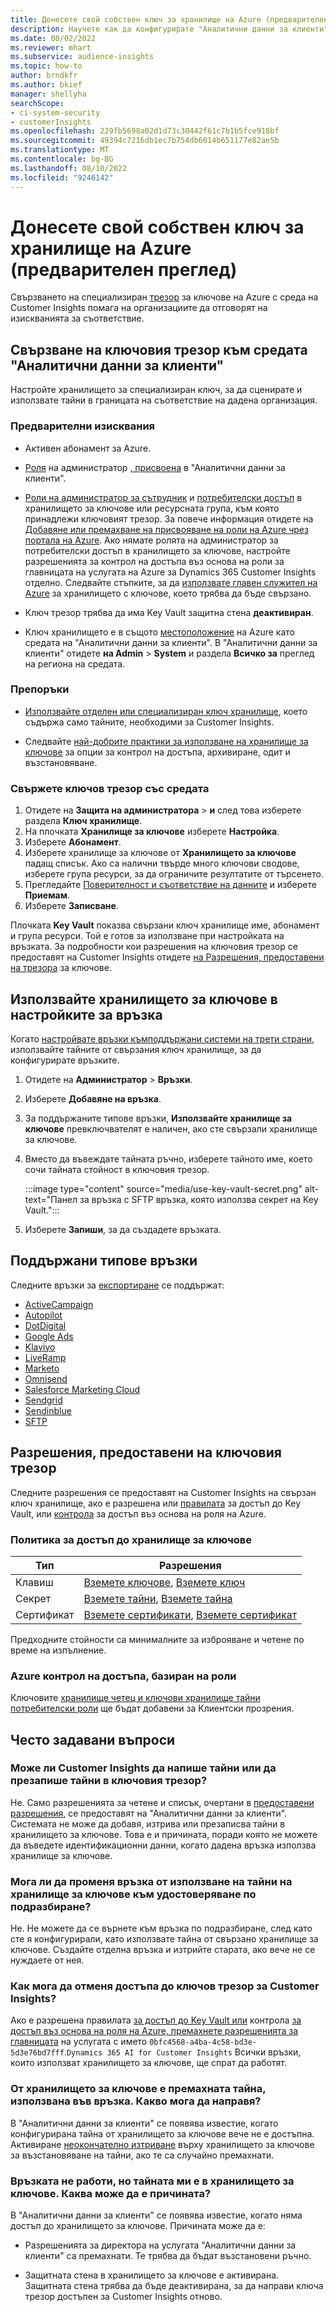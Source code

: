 ```yaml
---
title: Донесете свой собствен ключ за хранилище на Azure (предварителен преглед)
description: Научете как да конфигурирате "Аналитични данни за клиенти" да използва собствения си трезор за ключове на Azure за управление на тайни.
ms.date: 08/02/2022
ms.reviewer: mhart
ms.subservice: audience-insights
ms.topic: how-to
author: brndkfr
ms.author: bkief
manager: shellyha
searchScope:
- ci-system-security
- customerInsights
ms.openlocfilehash: 229fb5698a02d1d73c30442f61c7b1b5fce918bf
ms.sourcegitcommit: 49394c7216db1ec7b754db6014b651177e82ae5b
ms.translationtype: MT
ms.contentlocale: bg-BG
ms.lasthandoff: 08/10/2022
ms.locfileid: "9246142"
---
```

# <a name="bring-your-own-azure-key-vault-preview"></a>Донесете свой собствен ключ за хранилище на Azure (предварителен преглед)

Свързването на специализиран [трезор](/azure/key-vault/general/basic-concepts) за ключове на Azure с среда на Customer Insights помага на организациите да отговорят на изискванията за съответствие.

## <a name="link-the-key-vault-to-the-customer-insights-environment"></a>Свързване на ключовия трезор към средата "Аналитични данни за клиенти"

Настройте хранилището за специализиран ключ, за да сценирате и използвате тайни в границата на съответствие на дадена организация.

### <a name="prerequisites"></a>Предварителни изисквания

- Активен абонамент за Azure.

- [Роля](permissions.md#admin) на администратор [, присвоена](permissions.md#add-users) в "Аналитични данни за клиенти".

- [Роли на администратор за сътрудник](/azure/role-based-access-control/built-in-roles#contributor) и [потребителски достъп](/azure/role-based-access-control/built-in-roles#user-access-administrator) в хранилището за ключове или ресурсната група, към която принадлежи ключовият трезор. За повече информация отидете на [Добавяне или премахване на присвояване на роли на Azure чрез портала на Azure](/azure/role-based-access-control/role-assignments-portal). Ако нямате ролята на администратор за потребителски достъп в хранилището за ключове, настройте разрешенията за контрол на достъпа въз основа на роли за главницата на услугата на Azure за Dynamics 365 Customer Insights отделно. Следвайте стъпките, за да [използвате главен служител на Azure](connect-service-principal.md) за хранилището с ключове, което трябва да бъде свързано.

- Ключ трезор трябва да има Key Vault защитна стена **деактивиран**.

- Ключ хранилището е в същото [местоположение](https://azure.microsoft.com/global-infrastructure/geographies/#overview) на Azure като средата на "Аналитични данни за клиенти". В "Аналитични данни за клиенти" отидете **на Admin** > **System** и раздела **Всичко за** преглед на региона на средата.

### <a name="recommendations"></a>Препоръки

- [Използвайте отделен или специализиран ключ хранилище](/azure/key-vault/general/best-practices#why-we-recommend-separate-key-vaults), което съдържа само тайните, необходими за Customer Insights.

- Следвайте [най-добрите практики за използване на хранилище за ключове](/azure/key-vault/general/best-practices#turn-on-logging) за опции за контрол на достъпа, архивиране, одит и възстановяване.

### <a name="link-a-key-vault-to-the-environment"></a>Свържете ключов трезор със средата

1. Отидете на **Защита на администратора** > **и** след това изберете раздела **Ключ хранилище**.
1. На плочката **Хранилище за ключове** изберете **Настройка**.
1. Изберете **Абонамент**.
1. Изберете хранилище за ключове от **Хранилището за ключове** падащ списък. Ако са налични твърде много ключови сводове, изберете група ресурси, за да ограничите резултатите от търсенето.
1. Прегледайте [Поверителност и съответствие на данните](connections.md#data-privacy-and-compliance) и изберете **Приемам**.
1. Изберете **Записване**.

Плочката **Key Vault** показва свързани ключ хранилище име, абонамент и група ресурси. Той е готов за използване при настройката на връзката.
За подробности кои разрешения на ключовия трезор се предоставят на Customer Insights отидете [на Разрешения, предоставени на трезора](#permissions-granted-on-the-key-vault) за ключове.

## <a name="use-the-key-vault-in-the-connection-setup"></a>Използвайте хранилището за ключове в настройките за връзка

Когато [настройвате връзки към](connections.md)[поддържани системи на трети страни](#supported-connection-types), използвайте тайните от свързания ключ хранилище, за да конфигурирате връзките.

1. Отидете на **Администратор** > **Връзки**.
1. Изберете **Добавяне на връзка**.
1. За поддържаните типове връзки, **Използвайте хранилище за ключове** превключвателят е наличен, ако сте свързали хранилище за ключове.
1. Вместо да въвеждате тайната ръчно, изберете тайното име, което сочи тайната стойност в ключовия трезор.

   :::image type="content" source="media/use-key-vault-secret.png" alt-text="Панел за връзка с SFTP връзка, която използва секрет на Key Vault.":::

1. Изберете **Запиши**, за да създадете връзката.

## <a name="supported-connection-types"></a>Поддържани типове връзки

Следните връзки за [експортиране](export-destinations.md) се поддържат:

* [ActiveCampaign](export-active-campaign.md)
* [Autopilot](export-autopilot.md)
* [DotDigital](export-dotdigital.md)
* [Google Ads](export-google-ads.md)
* [Klaviyo](export-klaviyo.md)
* [LiveRamp](export-liveramp.md)
* [Marketo](export-marketo.md)
* [Omnisend](export-omnisend.md)
* [Salesforce Marketing Cloud](export-salesforce.md)
* [Sendgrid](export-sendgrid.md)
* [Sendinblue](export-sendinblue.md)
* [SFTP](export-sftp.md)

## <a name="permissions-granted-on-the-key-vault"></a>Разрешения, предоставени на ключовия трезор

Следните разрешения се предоставят на Customer Insights на свързан ключ хранилище, ако е разрешена или [правилата](/azure/key-vault/general/assign-access-policy?tabs=azure-portal) за достъп до Key Vault, или [контрола](/azure/key-vault/general/rbac-guide?tabs=azure-cli) за достъп въз основа на роля на Azure.

### <a name="key-vault-access-policy"></a>Политика за достъп до хранилище за ключове

| Тип        | Разрешения          |
| ----------- | -------------------- |
| Клавиш         | [Вземете ключове](/rest/api/keyvault/keys/get-keys/get-keys), [Вземете ключ](/rest/api/keyvault/keys/get-key/get-key)                                 |
| Секрет      | [Вземете тайни](/rest/api/keyvault/secrets/get-secrets/get-secrets), [Вземете тайна](/rest/api/keyvault/secrets/get-secret/get-secret)                     |
| Сертификат | [Вземете сертификати](/rest/api/keyvault/certificates/get-certificates/get-certificates), [Вземете сертификат](/rest/api/keyvault/certificates/get-certificate/get-certificate) |

Предходните стойности са минималните за изброяване и четене по време на изпълнение.

### <a name="azure-role-based-access-control"></a>Azure контрол на достъпа, базиран на роли

Ключовите [хранилище четец и ключови хранилище тайни потребителски роли](/azure/key-vault/general/rbac-guide?tabs=azure-cli) ще бъдат добавени за Клиентски прозрения.

## <a name="frequently-asked-questions"></a>Често задавани въпроси

### <a name="can-customer-insights-write-secrets-or-overwrite-secrets-into-the-key-vault"></a>Може ли Customer Insights да напише тайни или да презапише тайни в ключовия трезор?

Не. Само разрешенията за четене и списък, очертани в [предоставени разрешения](#permissions-granted-on-the-key-vault), се предоставят на "Аналитични данни за клиенти". Системата не може да добавя, изтрива или презаписва тайни в хранилището за ключове. Това е и причината, поради която не можете да въведете идентификационни данни, когато дадена връзка използва хранилище за ключове.

### <a name="can-i-change-a-connection-from-using-key-vault-secrets-to-default-authentication"></a>Мога ли да променя връзка от използване на тайни на хранилище за ключове към удостоверяване по подразбиране?

Не. Не можете да се върнете към връзка по подразбиране, след като сте я конфигурирали, като използвате тайна от свързано хранилище за ключове. Създайте отделна връзка и изтрийте старата, ако вече не се нуждаете от нея.

### <a name="how-can-i-revoke-access-to-a-key-vault-for-customer-insights"></a>Как мога да отменя достъпа до ключов трезор за Customer Insights?

Ако е разрешена правилата [за достъп до Key Vault или](/azure/key-vault/general/assign-access-policy?tabs=azure-portal) контрола [за достъп въз основа на роля на Azure, премахнете разрешенията за главницата](/azure/key-vault/general/rbac-guide?tabs=azure-cli) на услугата с името `0bfc4568-a4ba-4c58-bd3e-5d3e76bd7fff`.`Dynamics 365 AI for Customer Insights` Всички връзки, които използват хранилището за ключове, ще спрат да работят.

### <a name="a-secret-thats-used-in-a-connection-got-removed-from-the-key-vault-what-can-i-do"></a>От хранилището за ключове е премахната тайна, използвана във връзка. Какво мога да направя?

В "Аналитични данни за клиенти" се появява известие, когато конфигурирана тайна от хранилището за ключове вече не е достъпна. Активиране [неокончателно изтриване](/azure/key-vault/general/soft-delete-overview) върху хранилището за ключове за възстановяване на тайни, ако те са случайно премахнати.

### <a name="a-connection-doesnt-work-but-my-secret-is-in-the-key-vault-what-might-be-the-cause"></a>Връзката не работи, но тайната ми е в хранилището за ключове. Каква може да е причината?

В "Аналитични данни за клиенти" се появява известие, когато няма достъп до хранилището за ключове. Причината може да е:

- Разрешенията за директора на услугата "Аналитични данни за клиенти" са премахнати. Те трябва да бъдат възстановени ръчно.

- Защитната стена в хранилището за ключове е активирана. Защитната стена трябва да бъде деактивирана, за да направи ключа трезор достъпен за Customer Insights отново.
